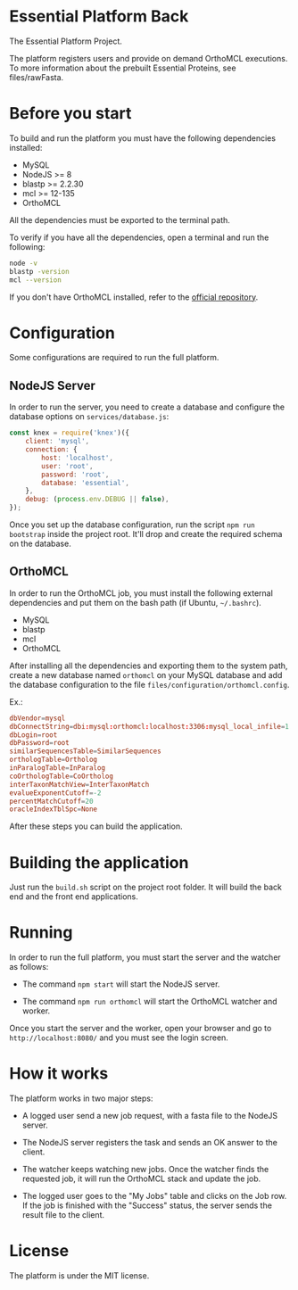 # Essential Platform Back

The Essential Platform Project.

The platform registers users and provide on demand OrthoMCL executions. To more information about the prebuilt Essential Proteins, see files/rawFasta.

# Before you start

To build and run the platform you must have the following dependencies installed:

+ MySQL
+ NodeJS >= 8
+ blastp >= 2.2.30
+ mcl >= 12-135
+ OrthoMCL

All the dependencies must be exported to the terminal path.

To verify if you have all the dependencies, open a terminal and run the following:

```bash
node -v
blastp -version
mcl --version
```

If you don't have OrthoMCL installed, refer to the [official repository](https://github.com/stajichlab/OrthoMCL).

# Configuration

Some configurations are required to run the full platform.

## NodeJS Server

In order to run the server, you need to create a database and configure the database options on ```services/database.js```:

```javascript
const knex = require('knex')({
    client: 'mysql',
    connection: {
        host: 'localhost',
        user: 'root',
        password: 'root',
        database: 'essential',
    },
    debug: (process.env.DEBUG || false),
});
```

Once you set up the database configuration, run the script ```npm run bootstrap``` inside the project root. It'll drop and create the required schema on the database.

## OrthoMCL

In order to run the OrthoMCL job, you must install the following external dependencies and put them on the bash path (if Ubuntu, ```~/.bashrc```).

+ MySQL
+ blastp
+ mcl
+ OrthoMCL

After installing all the dependencies and exporting them to the system path, create a new database named ```orthomcl``` on your MySQL database and add the database configuration to the file ```files/configuration/orthomcl.config```.

Ex.:

```conf
dbVendor=mysql
dbConnectString=dbi:mysql:orthomcl:localhost:3306:mysql_local_infile=1
dbLogin=root
dbPassword=root
similarSequencesTable=SimilarSequences
orthologTable=Ortholog
inParalogTable=InParalog
coOrthologTable=CoOrtholog
interTaxonMatchView=InterTaxonMatch
evalueExponentCutoff=-2
percentMatchCutoff=20
oracleIndexTblSpc=None
```

After these steps you can build the application.

# Building the application

Just run the ```build.sh``` script on the project root folder. It will build the back end and the front end applications.

# Running

In order to run the full platform, you must start the server and the watcher as follows:

+ The command ```npm start``` will start the NodeJS server.

+ The command ```npm run orthomcl``` will start the OrthoMCL watcher and worker.

Once you start the server and the worker, open your browser and go to ```http://localhost:8080/``` and you must see the login screen.

# How it works

The platform works in two major steps:

+ A logged user send a new job request, with a fasta file to the NodeJS server.

+ The NodeJS server registers the task and sends an OK answer to the client.

+ The watcher keeps watching new jobs. Once the watcher finds the requested job, it will run the OrthoMCL stack and update the job.

+ The logged user goes to the "My Jobs" table and clicks on the Job row. If the job is finished with the "Success" status, the server sends the result file to the client.

# License

The platform is under the MIT license.